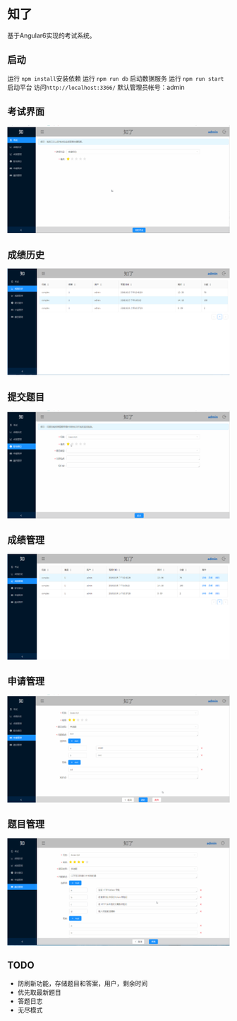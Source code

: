 # 知了
基于Angular6实现的考试系统。

## 启动
运行 `npm install`安装依赖
运行 `npm run db` 启动数据服务
运行 `npm run start` 启动平台
访问`http://localhost:3366/`
默认管理员帐号：admin

## 考试界面
![Exam](/readme/exam.gif)
## 成绩历史
![History](/readme/history.png)
## 提交题目
![Submit Question](/readme/submitQuiz.gif)
## 成绩管理
![Score Management](/readme/scoreManage.png)
## 申请管理
![Apply Management](/readme/applyManage.gif)
## 题目管理
![Question Management](/readme/quizManage.gif)



## TODO
* 防刷新功能，存储题目和答案，用户，剩余时间
* 优先取最新题目
* 答题日志
* 无尽模式





